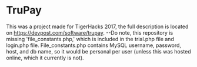 # TruPay

This was a project made for TigerHacks 2017, the full description is located on https://devpost.com/software/trupay. 
--Do note, this repository is missing 'file_constants.php,' which is included in the trial.php file and login.php file. File_constants.php contains MySQL username, password, host, and db name, so it would be personal per user (unless this was hosted online, which it currently is not). 
